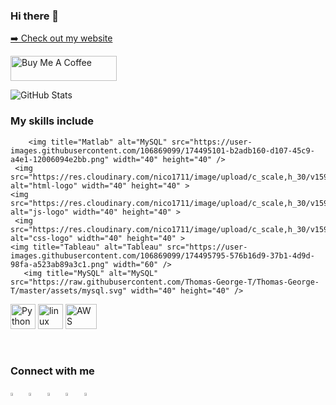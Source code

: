 ### Hi there 👋

<!--
**NdaAZ/NdaAz** is a ✨ _special_ ✨ repository because its `README.md` (this file) appears on your GitHub profile.

Here are some ideas to get you started:

- 🔭 I’m currently working on ...
- 🌱 I’m currently learning ...
- 👯 I’m looking to collaborate on ...
- 🤔 I’m looking for help with ...
- 💬 Ask me about ...
- 📫 How to reach me: ...
- 😄 Pronouns: ...
- ⚡ Fun fact: ...
-->

<p><a href="https://13.250.87.192/Eportfolio/">➡️ Check out my website</a></p>
  <a href="https://www.buymeacoffee.com/mokkapps" target="_blank" rel="noreferrer nofollow">
      <img src="https://cdn.buymeacoffee.com/buttons/default-red.png" alt="Buy Me A Coffee" height="40" width="170" >
    </a>

<p><img src="https://github-readme-stats.vercel.app/api?username=NdaAZ&amp;show_icons=true" alt="GitHub Stats"></p>

### My skills include

<p align="left">

	
	
        <img title="Matlab" alt="MySQL" src="https://user-images.githubusercontent.com/106869099/174495101-b2adb160-d107-45c9-a4e1-12006094e2bb.png" width="40" height="40" />
	 <img src="https://res.cloudinary.com/nico1711/image/upload/c_scale,h_30/v1598850235/html_1_whl9rj.png" alt="html-logo" width="40" height="40" >
  	<img src="https://res.cloudinary.com/nico1711/image/upload/c_scale,h_30/v1598849662/javascript_eniubp.png" alt="js-logo" width="40" height="40" >
 	 <img src="https://res.cloudinary.com/nico1711/image/upload/c_scale,h_30/v1598849661/css_jtfcoz.png" alt="css-logo" width="40" height="40" >
	<img title="Tableau" alt="Tableau" src="https://user-images.githubusercontent.com/106869099/174495795-576b16d9-37b1-4d9d-98fa-a523ab89a3c1.png" width="60" />
       <img title="MySQL" alt="MySQL" src="https://raw.githubusercontent.com/Thomas-George-T/Thomas-George-T/master/assets/mysql.svg" width="40" height="40" />
<img title="Python" alt="Python" src="https://raw.githubusercontent.com/Thomas-George-T/Thomas-George-T/master/assets/python.svg" width="40" height="40" />
	<img title="R" alt="linux" src="https://raw.githubusercontent.com/Thomas-George-T/Thomas-George-T/master/assets/r-lang.svg" width="40" height="40"  />	
	<img title="AWS" alt="AWS" src="https://raw.githubusercontent.com/Thomas-George-T/Thomas-George-T/master/assets/aws.svg" width="50" height="40" />
	
</p>
</ br>
<br>



### Connect with me
	
[<img src="https://img.icons8.com/color/48/000000/twitter.png" width="3.5%"/>](https://twitter.com)  &nbsp; [<img src="https://img.icons8.com/color/48/000000/linkedin.png" width="3.5%"/>](https://www.linkedin.com/in/nadeesh-perera-984461214/)  &nbsp; [<img src="https://img.icons8.com/fluent/48/000000/facebook-new.png" width="3.5%"/>](https://www.facebook.com/)  &nbsp; [<img src="https://img.icons8.com/fluent/48/000000/instagram-new.png" width="3.5%"/>](https://www.instagram.com/_____ndz____/?hl=en)  &nbsp; <a href="mailto:nadeeeshperera@gmail.com"> <img src="https://img.icons8.com/fluent/48/000000/gmail.png" width="3.5%"/>
  


